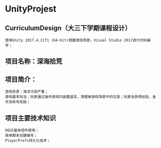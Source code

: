 # UnityProjest  
## CurriculumDesign（大三下学期课程设计）  
    使用Unity 2017.4.21f1 (64-bit)搭建游戏场景，Visual Studio 2017进行代码编写；
## 项目名称：深海拾荒  
## 项目简介：  
    游戏背景：海洋污染严重；  
    游戏基本玩法：玩家通过操作游戏内装置道具，清理掉游戏场景中的垃圾；玩家会获得经验，金币及称号奖励；  
## 项目主要技术知识    
    UGUI基本控件使用；  
    简单脚本创建编写；  
    PlayerPrefs持久化技术；  
